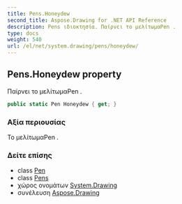 ```yaml
---
title: Pens.Honeydew
second_title: Aspose.Drawing for .NET API Reference
description: Pens ιδιοκτησία. Παίρνει το μελίτωμαPen .
type: docs
weight: 540
url: /el/net/system.drawing/pens/honeydew/
---
```

## Pens.Honeydew property

Παίρνει το μελίτωμαPen .

```csharp
public static Pen Honeydew { get; }
```

### Αξία περιουσίας

Το μελίτωμαPen .

### Δείτε επίσης

* class [Pen](../../pen/)
* class [Pens](../)
* χώρος ονομάτων [System.Drawing](../../pens/)
* συνέλευση [Aspose.Drawing](../../../)


